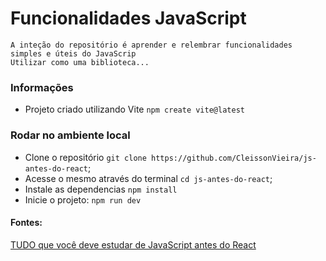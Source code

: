 # Funcionalidades JavaScript

```
A inteção do repositório é aprender e relembrar funcionalidades simples e úteis do JavaScrip
Utilizar como uma biblioteca...
```

### Informações
- Projeto criado utilizando Vite `npm create vite@latest`

### Rodar no ambiente local
- Clone o repositório `git clone https://github.com/CleissonVieira/js-antes-do-react`;
- Acesse o mesmo através do terminal `cd js-antes-do-react`;
- Instale as dependencias `npm install`
- Inicie o projeto: `npm run dev`

#### Fontes:
[TUDO que você deve estudar de JavaScript antes do React](https://www.youtube.com/watch?v=37SwqREHRGI)